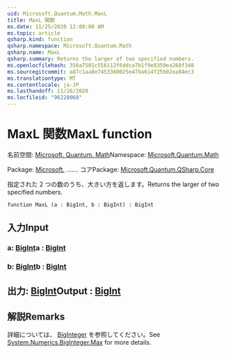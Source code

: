```yaml
---
uid: Microsoft.Quantum.Math.MaxL
title: MaxL 関数
ms.date: 11/25/2020 12:00:00 AM
ms.topic: article
qsharp.kind: function
qsharp.namespace: Microsoft.Quantum.Math
qsharp.name: MaxL
qsharp.summary: Returns the larger of two specified numbers.
ms.openlocfilehash: 356a7501c556112f6ddca7b1f9e8359ea268f348
ms.sourcegitcommit: a87c1aa8e7453360025e47ba614f25b02ea84ec3
ms.translationtype: MT
ms.contentlocale: ja-JP
ms.lasthandoff: 11/26/2020
ms.locfileid: "96228068"
---
```

# <a name="maxl-function"></a><span data-ttu-id="55059-102">MaxL 関数</span><span class="sxs-lookup"><span data-stu-id="55059-102">MaxL function</span></span>

<span data-ttu-id="55059-103">名前空間: [Microsoft. Quantum. Math](xref:Microsoft.Quantum.Math)</span><span class="sxs-lookup"><span data-stu-id="55059-103">Namespace: [Microsoft.Quantum.Math](xref:Microsoft.Quantum.Math)</span></span>

<span data-ttu-id="55059-104">Package: [Microsoft.](https://nuget.org/packages/Microsoft.Quantum.QSharp.Core) ....... コア</span><span class="sxs-lookup"><span data-stu-id="55059-104">Package: [Microsoft.Quantum.QSharp.Core](https://nuget.org/packages/Microsoft.Quantum.QSharp.Core)</span></span>


<span data-ttu-id="55059-105">指定された 2 つの数のうち、大きい方を返します。</span><span class="sxs-lookup"><span data-stu-id="55059-105">Returns the larger of two specified numbers.</span></span>

```qsharp
function MaxL (a : BigInt, b : BigInt) : BigInt
```


## <a name="input"></a><span data-ttu-id="55059-106">入力</span><span class="sxs-lookup"><span data-stu-id="55059-106">Input</span></span>

### <a name="a--bigint"></a><span data-ttu-id="55059-107">a: [BigInt](xref:microsoft.quantum.lang-ref.bigint)</span><span class="sxs-lookup"><span data-stu-id="55059-107">a : [BigInt](xref:microsoft.quantum.lang-ref.bigint)</span></span>




### <a name="b--bigint"></a><span data-ttu-id="55059-108">b: [BigInt](xref:microsoft.quantum.lang-ref.bigint)</span><span class="sxs-lookup"><span data-stu-id="55059-108">b : [BigInt](xref:microsoft.quantum.lang-ref.bigint)</span></span>





## <a name="output--bigint"></a><span data-ttu-id="55059-109">出力: [BigInt](xref:microsoft.quantum.lang-ref.bigint)</span><span class="sxs-lookup"><span data-stu-id="55059-109">Output : [BigInt](xref:microsoft.quantum.lang-ref.bigint)</span></span>



## <a name="remarks"></a><span data-ttu-id="55059-110">解説</span><span class="sxs-lookup"><span data-stu-id="55059-110">Remarks</span></span>

<span data-ttu-id="55059-111">詳細については、 [BigInteger](https://docs.microsoft.com/dotnet/api/system.numerics.biginteger.max) を参照してください。</span><span class="sxs-lookup"><span data-stu-id="55059-111">See [System.Numerics.BigInteger.Max](https://docs.microsoft.com/dotnet/api/system.numerics.biginteger.max) for more details.</span></span>